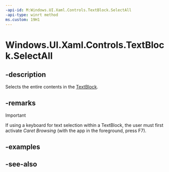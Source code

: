 ```yaml
---
-api-id: M:Windows.UI.Xaml.Controls.TextBlock.SelectAll
-api-type: winrt method
ms.custom: 19H1
---
```


<!-- Method syntax
public void SelectAll()
-->

# Windows.UI.Xaml.Controls.TextBlock.SelectAll

## -description

Selects the entire contents in the [TextBlock](textblock.md).



## -remarks

> [!IMPORTANT]
> If using a keyboard for text selection within a TextBlock, the user must first activate *Caret Browsing* (with the app in the foreground, press F7).

## -examples

## -see-also
